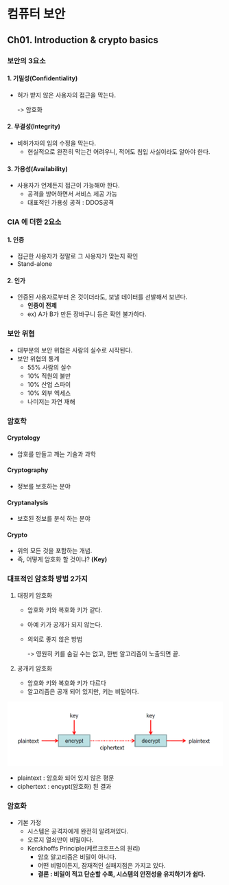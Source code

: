 # 컴퓨터 보안

## Ch01. Introduction & crypto basics

### 보안의 3요소

#### 1. 기밀성(Confidentiality)

- 허가 받지 않은 사용자의 접근을 막는다.

  -> 암호화

#### 2. 무결성(Integrity)

- 비허가자의 임의 수정을 막는다.
  - 현실적으로 완전히 막는건 어려우니, 적어도 침입 사실이라도 알아야 한다.

#### 3. 가용성(Availability)

- 사용자가 언제든지 접근이 가능해야 한다.
  - 공격을 방어하면서 서비스 제공 가능
  - 대표적인 가용성 공격 : DDOS공격

### CIA 에 더한 2요소

#### 1. 인증

- 접근한 사용자가 정말로 그 사용자가 맞는지 확인
- Stand-alone

#### 2. 인가

- 인증된 사용자로부터 온 것이더라도, 보낼 데이터를 선발해서 보낸다.
  - **인증이 전제**
  - ex) A가 B가 만든 장바구니 등은 확인 불가하다.

### 보안 위협

- 대부분의 보안 위협은 사람의 실수로 시작된다.
- 보안 위협의 통계
  - 55% 사람의 실수
  - 10% 직원의 불만
  - 10% 산업 스파이
  - 10% 외부 엑세스
  - 나미저는 자연 재해

### 암호학

#### Cryptology

- 암호를 만들고 깨는 기술과 과학

#### Cryptography

- 정보를 보호하는 분야

#### Cryptanalysis

- 보호된 정보를 분석 하는 분야

#### Crypto

- 위의 모든 것을 포함하는 개념.
- 즉, 어떻게 암호화 할 것이냐? **(Key)**

### 대표적인 암호화 방법 2가지

1. 대칭키 암호화

   - 암호화 키와 복호화 키가 같다.

   - 아예 키가 공개가 되지 않는다.

   - 의외로 좋지 않은 방법

     -> 영원히 키를 숨길 수는 없고, 한번 알고리즘이 노출되면 끝.

2. 공개키 암호화

   - 암호화 키와 복호화 키가 다르다
   - 알고리즘은 공개 되어 있지만, 키는 비밀이다.

![그림1](./그림1.png)

- plaintext : 암호화 되어 있지 않은 평문
- ciphertext : encypt(암호화) 된 결과

### 암호화

- 기본 가정
  - 시스템은 공격자에게 완전히 알려져있다.
  - 오로지 열쇠만이 비밀이다.
  - Kerckhoffs Principle(케르크호프스의 원리)
    - 암호 알고리즘은 비밀이 아니다.
    - 어떤 비밀이든지, 잠재적인 실패지점은 가지고 있다.
    - **결론 : 비밀이 적고 단순할 수록, 시스템의 안전성을 유지하기가 쉽다.**

